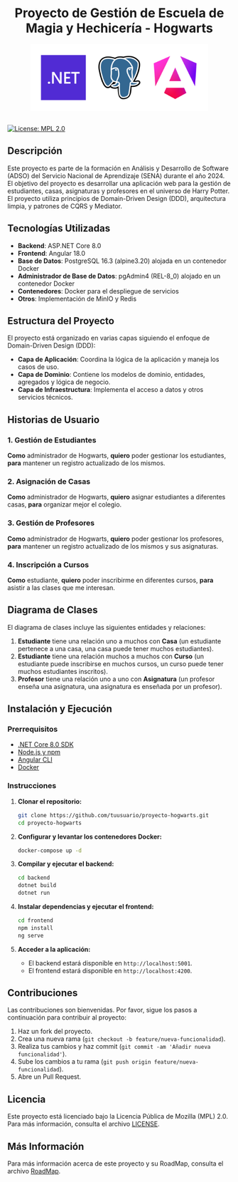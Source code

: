 <div align="center">
<h1>Proyecto de Gestión de Escuela de Magia y Hechicería - Hogwarts</h1>
<img margin=20px src ="assets/project-top-image.svg" alt="ContainerApiDotnetAngularProject" align="center" height="150px">
<br>
<br>
</div>

[![License: MPL 2.0](https://img.shields.io/badge/License-MPL_2.0-brightgreen.svg)](https://opensource.org/licenses/MPL-2.0)

## Descripción

Este proyecto es parte de la formación en Análisis y Desarrollo de Software (ADSO) del Servicio Nacional de Aprendizaje (SENA) durante el año 2024. El objetivo del proyecto es desarrollar una aplicación web para la gestión de estudiantes, casas, asignaturas y profesores en el universo de Harry Potter. El proyecto utiliza principios de Domain-Driven Design (DDD), arquitectura limpia, y patrones de CQRS y Mediator.

## Tecnologías Utilizadas

- **Backend**: ASP.NET Core 8.0
- **Frontend**: Angular 18.0
- **Base de Datos**: PostgreSQL 16.3 (alpine3.20) alojada en un contenedor Docker
- **Administrador de Base de Datos**: pgAdmin4 (REL-8_0) alojado en un contenedor Docker
- **Contenedores**: Docker para el despliegue de servicios
- **Otros**: Implementación de MinIO y Redis

## Estructura del Proyecto

El proyecto está organizado en varias capas siguiendo el enfoque de Domain-Driven Design (DDD):

- **Capa de Aplicación**: Coordina la lógica de la aplicación y maneja los casos de uso.
- **Capa de Dominio**: Contiene los modelos de dominio, entidades, agregados y lógica de negocio.
- **Capa de Infraestructura**: Implementa el acceso a datos y otros servicios técnicos.

## Historias de Usuario

### 1. Gestión de Estudiantes

**Como** administrador de Hogwarts, **quiero** poder gestionar los estudiantes, **para** mantener un registro actualizado de los mismos.

### 2. Asignación de Casas

**Como** administrador de Hogwarts, **quiero** asignar estudiantes a diferentes casas, **para** organizar mejor el colegio.

### 3. Gestión de Profesores

**Como** administrador de Hogwarts, **quiero** poder gestionar los profesores, **para** mantener un registro actualizado de los mismos y sus asignaturas.

### 4. Inscripción a Cursos

**Como** estudiante, **quiero** poder inscribirme en diferentes cursos, **para** asistir a las clases que me interesan.

## Diagrama de Clases

El diagrama de clases incluye las siguientes entidades y relaciones:

1. **Estudiante** tiene una relación uno a muchos con **Casa** (un estudiante pertenece a una casa, una casa puede tener muchos estudiantes).
2. **Estudiante** tiene una relación muchos a muchos con **Curso** (un estudiante puede inscribirse en muchos cursos, un curso puede tener muchos estudiantes inscritos).
3. **Profesor** tiene una relación uno a uno con **Asignatura** (un profesor enseña una asignatura, una asignatura es enseñada por un profesor).

## Instalación y Ejecución

### Prerrequisitos

- [.NET Core 8.0 SDK](https://dotnet.microsoft.com/download)
- [Node.js y npm](https://nodejs.org/)
- [Angular CLI](https://angular.io/cli)
- [Docker](https://www.docker.com/)

### Instrucciones

1. **Clonar el repositorio:**

    ```bash
    git clone https://github.com/tuusuario/proyecto-hogwarts.git
    cd proyecto-hogwarts
    ```

2. **Configurar y levantar los contenedores Docker:**

    ```bash
    docker-compose up -d
    ```

3. **Compilar y ejecutar el backend:**

    ```bash
    cd backend
    dotnet build
    dotnet run
    ```

4. **Instalar dependencias y ejecutar el frontend:**

    ```bash
    cd frontend
    npm install
    ng serve
    ```

5. **Acceder a la aplicación:**

    - El backend estará disponible en `http://localhost:5001`.
    - El frontend estará disponible en `http://localhost:4200`.

## Contribuciones

Las contribuciones son bienvenidas. Por favor, sigue los pasos a continuación para contribuir al proyecto:

1. Haz un fork del proyecto.
2. Crea una nueva rama (`git checkout -b feature/nueva-funcionalidad`).
3. Realiza tus cambios y haz commit (`git commit -am 'Añadir nueva funcionalidad'`).
4. Sube los cambios a tu rama (`git push origin feature/nueva-funcionalidad`).
5. Abre un Pull Request.

## Licencia

Este proyecto está licenciado bajo la Licencia Pública de Mozilla (MPL) 2.0. Para más información, consulta el archivo [LICENSE](LICENSE).

## Más Información

Para más información acerca de este proyecto y su RoadMap, consulta el archivo [RoadMap](ROADMAP.md).